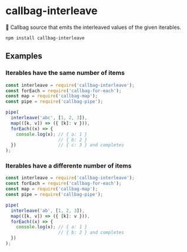# callbag-interleave

👜 Callbag source that emits the interleaved values of the given iterables.

`npm install callbag-interleave`

## Examples

### Iterables have the same number of items

```js
const interleave = require('callbag-interleave');
const forEach = require('callbag-for-each');
const map = require('callbag-map');
const pipe = require('callbag-pipe');

pipe(
  interleave('abc', [1, 2, 3]),
  map(([k, v]) => ({ [k]: v })),
  forEach((x) => {
    console.log(x); // { a: 1 }
                    // { b: 2 }          
  })                // { c: 3 } and completes
);
```

### Iterables have a differente number of items

```js
const interleave = require('callbag-interleave');
const forEach = require('callbag-for-each');
const map = require('callbag-map');
const pipe = require('callbag-pipe');

pipe(
  interleave('ab', [1, 2, 3]),
  map(([k, v]) => ({ [k]: v })),
  forEach((x) => {
    console.log(x); // { a: 1 }
                    // { b: 2 } and completes          
  })
);
```
